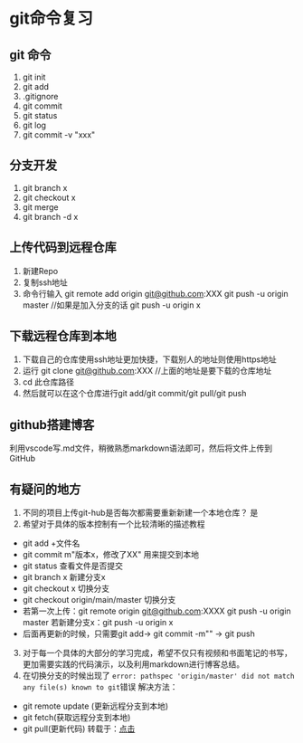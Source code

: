 # git命令复习
## git 命令
1. git init
2. git add
3. .gitignore
4. git commit
5. git status
6. git log
7. git commit -v "xxx"
## 分支开发
1. git branch x
2. git checkout x
3. git merge
4. git branch -d x
## 上传代码到远程仓库
1. 新建Repo
2. 复制ssh地址
3. 命令行输入
    git remote add origin git@github.com:XXX
    git push -u origin master
    //如果是加入分支的话
    git push -u origin x
## 下载远程仓库到本地
1. 下载自己的仓库使用ssh地址更加快捷，下载别人的地址则使用https地址
2. 运行
        git clone git@github.com:XXX
        //上面的地址是要下载的仓库地址
3. cd 此仓库路径
4. 然后就可以在这个仓库进行git add/git commit/git pull/git push

## github搭建博客
利用vscode写.md文件，稍微熟悉markdown语法即可，然后将文件上传到GitHub
## 有疑问的地方
1. 不同的项目上传git-hub是否每次都需要重新新建一个本地仓库？
是
2. 希望对于具体的版本控制有一个比较清晰的描述教程
* git add +文件名
* git commit m"版本x，修改了XX"  用来提交到本地
* git status 查看文件是否提交
* git branch x 新建分支x
* git checkout x 切换分支
* git checkout origin/main/master 切换分支
* 若第一次上传：git remote origin git@github.com:XXXX
git push -u origin master 
若新建分支x：git push -u origin x
* 后面再更新的时候，只需要git add-> git commit -m"" -> git push
3. 对于每一个具体的大部分的学习完成，希望不仅只有视频和书面笔记的书写，更加需要实践的代码演示，以及利用markdown进行博客总结。
4. 在切换分支的时候出现了
```error: pathspec 'origin/master' did not match any file(s) known to git```错误
解决方法：
*  git remote update   (更新远程分支到本地)
* git fetch(获取远程分支到本地)
*  git pull(更新代码)
转载于：[点击](https://blog.csdn.net/weixin_34194087/article/details/91542521)

